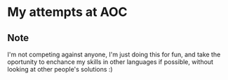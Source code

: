# My attempts at AOC 

## Note
I'm not competing against anyone, I'm just doing this for fun, and take the oportunity to enchance my skills in other languages if possible, without looking at other people's solutions :)
